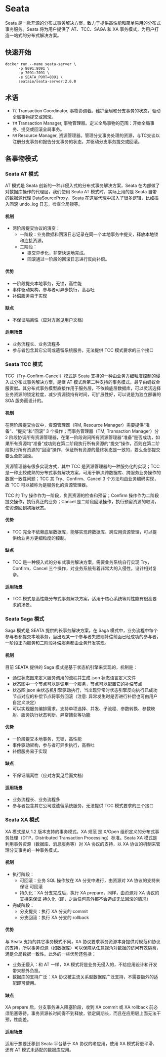 # Seata

Seata 是一款开源的分布式事务解决方案，致力于提供高性能和简单易用的分布式事务服务。Seata 将为用户提供了 AT、TCC、SAGA 和 XA 事务模式，为用户打造一站式的分布式解决方案。

## 快速开始
```shell
docker run --name seata-server \
      -p 8091:8091 \
      -p 7091:7091 \
      -e SEATA_PORT=8091 \
      seataio/seata-server:2.0.0
```

## 术语
* `TC` Transaction Coordinator, 事物协调着。维护全局和分支事务的状态，驱动全局事物提交或回滚。
* `TM` Transaction Manager, 事物管理器。定义全局事物的范围：开始全局事务、提交或回滚全局事务。
* `RM` Resource Manager, 资源管理器。管理分支事务处理的资源，与TC交谈以注册分支事务和报告分支事务的状态，并驱动分支事务提交或回滚。

## 各事物模式
### Seata AT 模式
AT 模式是 Seata 创新的一种非侵入式的分布式事务解决方案，Seata 在内部做了对数据库操作的代理层，我们使用 Seata AT 模式时，实际上用的是 Seata 自带的数据源代理 DataSourceProxy，Seata 在这层代理中加入了很多逻辑，比如插入回滚 undo_log 日志，检查全局锁等。

#### 机制
* 两阶段提交协议的演变：
  * 一阶段：业务数据和回滚日志记录在同一个本地事务中提交，释放本地锁和连接资源。
  * 二阶段：
    * 提交异步化，非常快速地完成。
    * 回滚通过一阶段的回滚日志进行反向补偿。

#### 优势
* 一阶段提交本地事务，无锁，高性能
* 事件驱动架构，参与者可异步执行，高吞吐
* 补偿服务易于实现

#### 缺点
* 不保证隔离性（应对方案见用户文档）

#### 适用场景
* 业务流程长、业务流程多
* 参与者包含其它公司或遗留系统服务，无法提供 TCC 模式要求的三个接口

### Seata TCC 模式
TCC（Try-Confirm-Cancel）模式是 Seata 支持的一种由业务方细粒度控制的侵入式分布式事务解决方案，是继 AT 模式后第二种支持的事务模式，最早由蚂蚁金服贡献。其分布式事务模型直接作用于服务层，不依赖底层数据库，可以灵活选择业务资源的锁定粒度，减少资源锁持有时间，可扩展性好，可以说是为独立部署的 SOA 服务而设计的。

#### 机制
在两阶段提交协议中，资源管理器（RM, Resource Manager）需要提供“准备”、“提交”和“回滚” 3 个操作；而事务管理器（TM, Transaction Manager）分 2 阶段协调所有资源管理器，在第一阶段询问所有资源管理器“准备”是否成功，如果所有资源均“准备”成功则在第二阶段执行所有资源的“提交”操作，否则在第二阶段执行所有资源的“回滚”操作，保证所有资源的最终状态是一致的，要么全部提交要么全部回滚。

资源管理器有很多实现方式，其中 TCC 是资源管理器的一种服务化的实现；TCC 是一种比较成熟的分布式事务解决方案，可用于解决跨数据库、跨服务业务操作的数据一致性问题；TCC 其 Try、Confirm、Cancel 3 个方法均由业务编码实现，故 TCC 可以被称为是服务化的资源管理器。

TCC 的 Try 操作作为一阶段，负责资源的检查和预留；Confirm 操作作为二阶段提交操作，执行真正的业务；Cancel 是二阶段回滚操作，执行预留资源的取消，使资源回到初始状态。

#### 优势
* TCC 完全不依赖底层数据库，能够实现跨数据库、跨应用资源管理，可以提供给业务方更细粒度的控制。

#### 缺点
* TCC 是一种侵入式的分布式事务解决方案，需要业务系统自行实现 Try，Confirm，Cancel 三个操作，对业务系统有着非常大的入侵性，设计相对复杂。

#### 适用场景
* TCC 模式是高性能分布式事务解决方案，适用于核心系统等对性能有很高要求的场景。

### Seata Saga 模式
Saga 模式是 SEATA 提供的长事务解决方案，在 Saga 模式中，业务流程中每个参与者都提交本地事务，当出现某一个参与者失败则补偿前面已经成功的参与者，一阶段正向服务和二阶段补偿服务都由业务开发实现。

#### 机制
目前 SEATA 提供的 Saga 模式是基于状态机引擎来实现的，机制是：
* 通过状态图来定义服务调用的流程并生成 json 状态语言定义文件
* 状态图中一个节点可以是调用一个服务，节点可以配置它的补偿节点
* 状态图 json 由状态机引擎驱动执行，当出现异常时状态引擎反向执行已成功节点对应的补偿节点将事务回滚（注意: 异常发生时是否进行补偿也可由用户自定义决定）
* 可以实现服务编排需求，支持单项选择、并发、子流程、参数转换、参数映射、服务执行状态判断、异常捕获等功能

#### 优势
* 一阶段提交本地事务，无锁，高性能
* 事件驱动架构，参与者可异步执行，高吞吐
* 补偿服务易于实现

#### 缺点
* 不保证隔离性（应对方案见后面文档）

#### 适用场景
* 业务流程长、业务流程多
* 参与者包含其它公司或遗留系统服务，无法提供 TCC 模式要求的三个接口

### Seata XA 模式
XA 模式是从 1.2 版本支持的事务模式。XA 规范 是 X/Open 组织定义的分布式事务处理（DTP，Distributed Transaction Processing）标准。Seata XA 模式是利用事务资源（数据库、消息服务等）对 XA 协议的支持，以 XA 协议的机制来管理分支事务的一种事务模式。

#### 机制
* 执行阶段：
  * 可回滚：业务 SQL 操作放在 XA 分支中进行，由资源对 XA 协议的支持来保证 可回滚
  * 持久化：XA 分支完成后，执行 XA prepare，同样，由资源对 XA 协议的支持来保证 持久化（即，之后任何意外都不会造成无法回滚的情况）
* 完成阶段：
  * 分支提交：执行 XA 分支的 commit
  * 分支回滚：执行 XA 分支的 rollback

#### 优势
与 Seata 支持的其它事务模式不同，XA 协议要求事务资源本身提供对规范和协议的支持，所以事务资源（如数据库）可以保障从任意视角对数据的访问有效隔离，满足全局数据一致性。此外的一些优势还包括：
* 业务无侵入：和 AT 一样，XA 模式将是业务无侵入的，不给应用设计和开发带来额外负担。
* 数据库的支持广泛：XA 协议被主流关系型数据库广泛支持，不需要额外的适配即可使用。

#### 缺点
XA prepare 后，分支事务进入阻塞阶段，收到 XA commit 或 XA rollback 前必须阻塞等待。事务资源长时间得不到释放，锁定周期长，而且在应用层上面无法干预，性能差。

#### 适用场景
适用于想要迁移到 Seata 平台基于 XA 协议的老应用，使用 XA 模式将更平滑，还有 AT 模式未适配的数据库应用。
